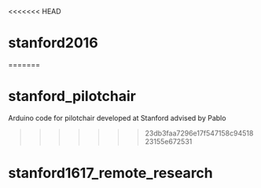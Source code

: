 <<<<<<< HEAD
# stanford2016
=======
# stanford_pilotchair
Arduino code for pilotchair developed at Stanford advised by Pablo
>>>>>>> 23db3faa7296e17f547158c9451823155e672531
# stanford1617_remote_research
